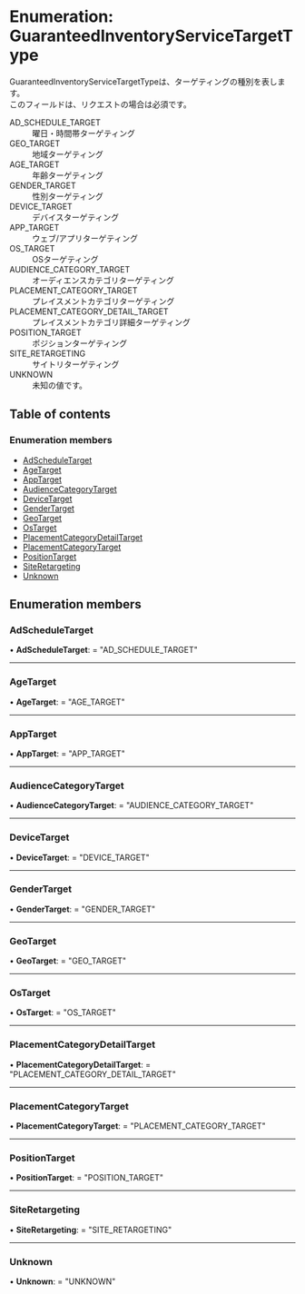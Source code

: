# Enumeration: GuaranteedInventoryServiceTargetType


<div lang=\"ja\"> GuaranteedInventoryServiceTargetTypeは、ターゲティングの種別を表します。<br> このフィールドは、リクエストの場合は必須です。 </div>  <dl class=term>   <dt class=\"term__item\">AD_SCHEDULE_TARGET</dt>   <dd class=\"term__desc\"><span lang=\"ja\">曜日・時間帯ターゲティング</span></dd>   <dt class=\"term__item\">GEO_TARGET</dt>   <dd class=\"term__desc\"><span lang=\"ja\">地域ターゲティング</span></dd>   <dt class=\"term__item\">AGE_TARGET</dt>   <dd class=\"term__desc\"><span lang=\"ja\">年齢ターゲティング</span></dd>   <dt class=\"term__item\">GENDER_TARGET</dt>   <dd class=\"term__desc\"><span lang=\"ja\">性別ターゲティング</span></dd>   <dt class=\"term__item\">DEVICE_TARGET</dt>   <dd class=\"term__desc\"><span lang=\"ja\">デバイスターゲティング</span></dd>   <dt class=\"term__item\">APP_TARGET</dt>   <dd class=\"term__desc\"><span lang=\"ja\">ウェブ/アプリターゲティング</span></dd>   <dt class=\"term__item\">OS_TARGET</dt>   <dd class=\"term__desc\"><span lang=\"ja\">OSターゲティング</span></dd>   <dt class=\"term__item\">AUDIENCE_CATEGORY_TARGET</dt>   <dd class=\"term__desc\"><span lang=\"ja\">オーディエンスカテゴリターゲティング</span></dd>   <dt class=\"term__item\">PLACEMENT_CATEGORY_TARGET</dt>   <dd class=\"term__desc\"><span lang=\"ja\">プレイスメントカテゴリターゲティング</span></dd>   <dt class=\"term__item\">PLACEMENT_CATEGORY_DETAIL_TARGET</dt>   <dd class=\"term__desc\"><span lang=\"ja\">プレイスメントカテゴリ詳細ターゲティング</span></dd>   <dt class=\"term__item\">POSITION_TARGET</dt>   <dd class=\"term__desc\"><span lang=\"ja\">ポジションターゲティング</span></dd>   <dt class=\"term__item\">SITE_RETARGETING</dt>   <dd class=\"term__desc\"><span lang=\"ja\">サイトリターゲティング</span></dd>   <dt class=\"term__item\">UNKNOWN</dt>   <dd class=\"term__desc\"><span lang=\"ja\">未知の値です。</span></dd> </dl>

## Table of contents

### Enumeration members

- [AdScheduleTarget](guaranteedinventoryservicetargettype.md#adscheduletarget)
- [AgeTarget](guaranteedinventoryservicetargettype.md#agetarget)
- [AppTarget](guaranteedinventoryservicetargettype.md#apptarget)
- [AudienceCategoryTarget](guaranteedinventoryservicetargettype.md#audiencecategorytarget)
- [DeviceTarget](guaranteedinventoryservicetargettype.md#devicetarget)
- [GenderTarget](guaranteedinventoryservicetargettype.md#gendertarget)
- [GeoTarget](guaranteedinventoryservicetargettype.md#geotarget)
- [OsTarget](guaranteedinventoryservicetargettype.md#ostarget)
- [PlacementCategoryDetailTarget](guaranteedinventoryservicetargettype.md#placementcategorydetailtarget)
- [PlacementCategoryTarget](guaranteedinventoryservicetargettype.md#placementcategorytarget)
- [PositionTarget](guaranteedinventoryservicetargettype.md#positiontarget)
- [SiteRetargeting](guaranteedinventoryservicetargettype.md#siteretargeting)
- [Unknown](guaranteedinventoryservicetargettype.md#unknown)

## Enumeration members

### AdScheduleTarget

• **AdScheduleTarget**: = "AD\_SCHEDULE\_TARGET"

___

### AgeTarget

• **AgeTarget**: = "AGE\_TARGET"

___

### AppTarget

• **AppTarget**: = "APP\_TARGET"

___

### AudienceCategoryTarget

• **AudienceCategoryTarget**: = "AUDIENCE\_CATEGORY\_TARGET"

___

### DeviceTarget

• **DeviceTarget**: = "DEVICE\_TARGET"

___

### GenderTarget

• **GenderTarget**: = "GENDER\_TARGET"

___

### GeoTarget

• **GeoTarget**: = "GEO\_TARGET"

___

### OsTarget

• **OsTarget**: = "OS\_TARGET"

___

### PlacementCategoryDetailTarget

• **PlacementCategoryDetailTarget**: = "PLACEMENT\_CATEGORY\_DETAIL\_TARGET"

___

### PlacementCategoryTarget

• **PlacementCategoryTarget**: = "PLACEMENT\_CATEGORY\_TARGET"

___

### PositionTarget

• **PositionTarget**: = "POSITION\_TARGET"

___

### SiteRetargeting

• **SiteRetargeting**: = "SITE\_RETARGETING"

___

### Unknown

• **Unknown**: = "UNKNOWN"

